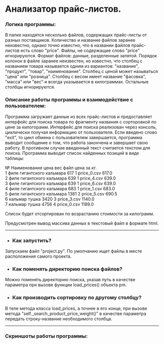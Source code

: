 Анализатор прайс-листов.
========================


### Логика программы:
В папке находятся несколько файлов, содержащих прайс-листы от разных поставщиков.
Количество и название файлов заранее неизвестно, однако точно известно, что в названии файлов прайс-листов есть слово "price".
Файлы, не содержащие слово "price" игнорируются.
Формат файлов: данные, разделенные запятой.
Порядок колонок в файле заранее неизвестен, но известно, что столбец с названием товара называется одним из вариантов: "название", "продукт", "товар", "наименование".
Столбец с ценой может называться "цена" или "розница".
Столбец с весом имеет название "фасовка", "масса" или "вес" и всегда указывается в килограммах.
Остальные столбцы игнорируются.

### Описание работы программы и взаимодействие с пользователем:
Программа загружает данные из всех прайс-листов и предоставляет интерфейс для поиска товара по фрагменту названия с сорторовкой по цене за килогорамм.
Интерфейс для поиска реализован через консоль, циклически получая информацию от пользователя.
Если введено слово "exit", то цикл обмена с пользователем завершается, программа выводит сообщение о том, что работа закончена и завершает свою работу. В противном случае введенный текст считается текстом для поиска. Программа выводит список найденных позиций в виде таблицы:

№   Наименование               цена вес   файл   цена за кг.<br>
1   филе гигантского кальмара         617  1 price_0.csv 617.0<br>
2   филе гигантского кальмара         639  1 price_4.csv 639.0<br>
3   филе гигантского кальмара         639  1 price_6.csv 639.0<br>
4   филе гигантского кальмара         683  1 price_1.csv 683.0<br>
5   филе гигантского кальмара         1381  2 price_5.csv 690.5<br>
6   кальмар тушка                   3420  3 price_3.csv 1140.0<br>
7   кальмар тушка                   4756  4 price_0.csv 1189.0<br>

Список будет отсортирован по возрастанию стоимости за килограмм.

Предусмотрен вывод массива данных в текстовый файл в формате html.

_________________________

* ### Как запустить?
Запускаем файл "project.py". По умолчанию ищет файлы в месте расположения самого проекта. 

* ### Как поменять директорию поиска файлов?
Можно поменять директорию поиска, указав путь в качестве параметра при вызове функции load_prices() объекта pm.

* ### Как производить сортировку по другому столбцу?
В теле метода класса load_prices, а точнее в его конце, при вызове метода "self._search_product_price_weight()" в качестве параметра передать строку-название необходимого столбца.

_________________________________
### Скриншоты работы программы:
